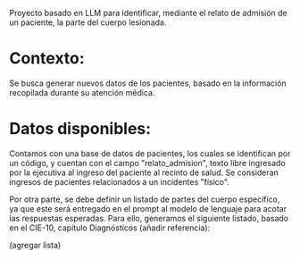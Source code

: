 Proyecto basado en LLM para identificar, mediante el relato de admisión de un paciente, la parte del cuerpo lesionada.

# Contexto:
Se busca generar nuevos datos de los pacientes, basado en la información recopilada durante su atención médica.

# Datos disponibles:
Contamos con una base de datos de pacientes, los cuales se identifican por un código, y cuentan con el campo "relato_admision", texto libre ingresado por la ejecutiva al ingreso del paciente al recinto de salud. Se consideran ingresos de pacientes relacionados a un incidentes "físico".

Por otra parte, se debe definir un listado de partes del cuerpo específico, ya que este será entregado en el prompt al modelo de lenguaje para acotar las respuestas esperadas. Para ello, generamos el siguiente listado, basado en el CIE-10, capítulo Diagnósticos (añadir referencia):

(agregar lista)



